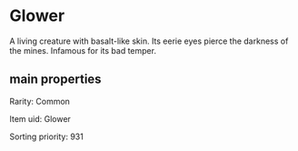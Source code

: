 # Glower

A living creature with basalt-like skin. Its eerie eyes pierce the darkness of the mines. Infamous for its bad temper.

## main properties

Rarity: Common

Item uid: Glower

Sorting priority: 931